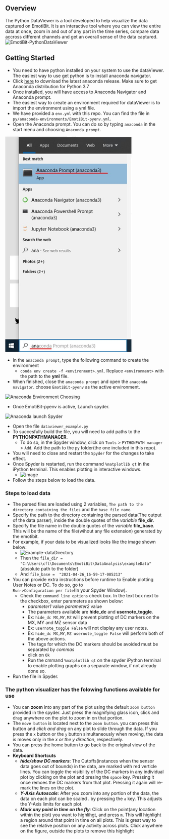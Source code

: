 ## Overview
The Python DataViewer is a tool developed to help visualize the data captured on EmotiBit. It is an interactive tool where you can view the entire data at once, zoom in and out of any part in the time series, compare data accross different channels and get an overall sense of the data captured.
![][EmotiBit-PythonDataViewer]

## Getting Started
- You need to have python installed on your system to use the dataViewer. The easiest way to use get python is to install anaconda navigator.
- Click [here](https://www.anaconda.com/products/individual) to download the latest anaconda release. Make sure to get Anaconda distribution for Python 3.7
- Once installed, you will have access to Anaconda Navigator and Anaconda prompt.
- The easiest way to create an environment required for dataViewer is to import the environment using a yml file. 
- We have provided a `env.yml` with this repo. You can find the file in `py/anaconda-environments/EmotiBit-pyenv.yml`.
- Open the Anaconda prompt. You can do so by typing `anaconda` in the start menu and choosing `Anaconda prompt`.
<img src="../../../assets/anaconda-prontpt-start.jpg" width="400">

- In the `anaconda prompt`, type the following command to create the environment
  - `conda env create -f <environment>.yml`. Replace `<environment>` with the path to the **yml** file.
- When finished, close the `anaconda prompt` and open the `anaconda navigator`. choose `EmotiBit-pyenv` as the active environment. 

![][conda-choose-env]

- Once EmotiBit-pyenv is active, Launch spyder.

![][conda-start-spyder]

- Open the  file `dataviewer_example.py`
- To succesfully build the file, you will need to add paths to the **PYTHONPATHMANAGER**. 
  - To do so, in the Spyder window, click on `Tools` > `PYTHONPATH manager` > `Add`. Add the path to the `py` folder(the one included in this repo).
- You will need to close and restart the `Spyder` for the changes to take effect.
- Once Spyder is restarted, run the command `%matplotlib qt` in the iPython terminal. This enables plotting in interactive windows.
  - ![image](https://user-images.githubusercontent.com/31810812/135531045-f6f05d13-9fee-44a0-b636-78b2345d2df6.png)
- Follow the steps below to load the data.


### Steps to load data
 - The parsed files are loaded using 2 variables, `The path to the directory containing the files` and the `base file name`.
 - Specify the path to the directory containing the parsed data(The output of the data parser), inside the double quotes of the _variable_ **file_dir**.
 - Specify the file name in the double quotes of the _variable_ **file_base**. This will be the name of the file(wihout any file extension) generated by the emotibit.
 - For example, if your data to be visualized looks like the image shown below:
   - ![][Example-dataDirectory]
   - Then the `file_dir = "C:\Users\cfl\Documents\EmotiBit\DataAnalysis\exampleData"` (absolute path to the folder)
   - And `file_base =  "2021-04-26_16-59-17-085213"`
 - You can provide extra instructions before runtime to Enable plotting User Notes or DC. To do so, go to <br/>
 `Run->Configuration per file`(In your Spyder Window).
   - Check the `command line options` check box. In the text box next to the checkbox, enter parameters as shown below:
     - _parameter1_ value _parameter2_ value
     - The parameters available are **hide_dc** and **usernote_toggle**.
     - Ex: `hide_dc MX,MY,MZ` will prevent plotting of DC markers on the MX, MY and MZ sensor data
     - Ex: `usernote_toggle False` will not display any user notes.
     - Ex: `hide_dc MX,MY,MZ usernote_toggle False` will perform both of the above actions.
     - The tags for which the DC markers should be avoided must be separated by _commas_
     - click on `Ok`
     - Run the cmmand `%matplotlib qt` on the spyder iPython terminal to enable plotting graphs on a separate window, if not already done so.
- Run the file in Spyder.
### The python visualizer has the folowing functions available for use
- You can **zoom** into any part of the plot using the default `zoom button` provided in the spyder. Just press the magnifying glass icon, click and drag anywhere on the plot to zoom in on that portion.
- The `move button` is located next to the `zoom button`. you can press this button and _click and drag_ on any plot to slide through the data. If you press the `x` button or the `y` button simultaneously when moving, the data is moves only in the _x or the y direction_, respectively.
- You can press the home button to go back to the original view of the data.
- **Keyboard Shortcuts**
  - **_hide/show DC markers_**: The Cutoffs(instances when the sensor data goes out of bounds) in the data, are marked with red verticle lines. You can toggle the visibility of the DC markers in any individual plot by clicking on the plot and presing the `space` key. Pressing it once remoes the DC markers from that plot. Pressing it again will re-mark the lines on the plot.
  - **_Y-Axis Autoscale_**: After you zoom into any portion of the data, the data on each plot can be scaled . by pressing the `a` key. This adjusts the Y-Axis limits for each plot.
  - **_Mark any point in time on the fly_**: Click on the point(any location within the plot) you want to highlihgt, and press `m`. This will highlight a region around that point in time on all plots. This is great way to see the relative position on any activity across plots. Click anywhere on the figure, outside the plots to remove this highlight

[conda-choose-env]: ../../../assets/anaconda-choosing-environment.jpg "Anaconda Environment Choosing"
[conda-start-spyder]: ../../../assets/anaconda-launch-spyder.jpg "Anaconda launch Spyder"
[conda-prompt]: ../../../assets/anaconda-prontpt-start.jpg "Anaconda prompt start"
[EmotiBit-PythonDataViewer]: ../../../assets/PythonDataViewer.jpg "EmotiBit-PythonDataViewer"
[Example-dataDirectory]: ../../../assets/Example-dataDirectory.png "Example-dataDirectory"
